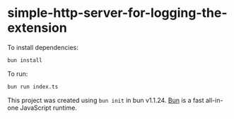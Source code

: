 # simple-http-server-for-logging-the-extension

To install dependencies:

```bash
bun install
```

To run:

```bash
bun run index.ts
```

This project was created using `bun init` in bun v1.1.24. [Bun](https://bun.sh) is a fast all-in-one JavaScript runtime.
